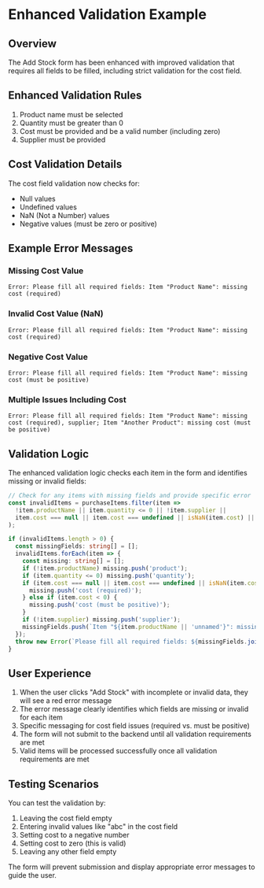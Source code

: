 # Enhanced Validation Example

## Overview
The Add Stock form has been enhanced with improved validation that requires all fields to be filled, including strict validation for the cost field.

## Enhanced Validation Rules
1. Product name must be selected
2. Quantity must be greater than 0
3. Cost must be provided and be a valid number (including zero)
4. Supplier must be provided

## Cost Validation Details
The cost field validation now checks for:
- Null values
- Undefined values
- NaN (Not a Number) values
- Negative values (must be zero or positive)

## Example Error Messages

### Missing Cost Value
```
Error: Please fill all required fields: Item "Product Name": missing cost (required)
```

### Invalid Cost Value (NaN)
```
Error: Please fill all required fields: Item "Product Name": missing cost (required)
```

### Negative Cost Value
```
Error: Please fill all required fields: Item "Product Name": missing cost (must be positive)
```

### Multiple Issues Including Cost
```
Error: Please fill all required fields: Item "Product Name": missing cost (required), supplier; Item "Another Product": missing cost (must be positive)
```

## Validation Logic
The enhanced validation logic checks each item in the form and identifies missing or invalid fields:

```typescript
// Check for any items with missing fields and provide specific error
const invalidItems = purchaseItems.filter(item => 
  !item.productName || item.quantity <= 0 || !item.supplier || 
  item.cost === null || item.cost === undefined || isNaN(item.cost) || item.cost < 0
);

if (invalidItems.length > 0) {
  const missingFields: string[] = [];
  invalidItems.forEach(item => {
    const missing: string[] = [];
    if (!item.productName) missing.push('product');
    if (item.quantity <= 0) missing.push('quantity');
    if (item.cost === null || item.cost === undefined || isNaN(item.cost)) {
      missing.push('cost (required)');
    } else if (item.cost < 0) {
      missing.push('cost (must be positive)');
    }
    if (!item.supplier) missing.push('supplier');
    missingFields.push(`Item "${item.productName || 'unnamed'}": missing ${missing.join(', ')}`);
  });
  throw new Error(`Please fill all required fields: ${missingFields.join('; ')}`);
}
```

## User Experience
1. When the user clicks "Add Stock" with incomplete or invalid data, they will see a red error message
2. The error message clearly identifies which fields are missing or invalid for each item
3. Specific messaging for cost field issues (required vs. must be positive)
4. The form will not submit to the backend until all validation requirements are met
5. Valid items will be processed successfully once all validation requirements are met

## Testing Scenarios
You can test the validation by:
1. Leaving the cost field empty
2. Entering invalid values like "abc" in the cost field
3. Setting cost to a negative number
4. Setting cost to zero (this is valid)
5. Leaving any other field empty

The form will prevent submission and display appropriate error messages to guide the user.